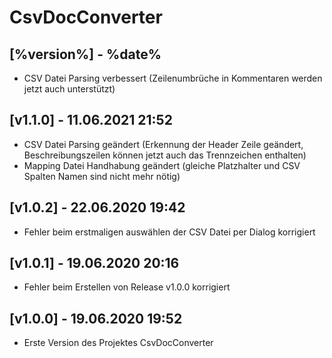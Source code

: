# CsvDocConverter

## [%version%] - %date%

- CSV Datei Parsing verbessert (Zeilenumbrüche in Kommentaren werden jetzt auch unterstützt)

## [v1.1.0] - 11.06.2021 21:52

- CSV Datei Parsing geändert (Erkennung der Header Zeile geändert, Beschreibungszeilen können jetzt auch das Trennzeichen enthalten)
- Mapping Datei Handhabung geändert (gleiche Platzhalter und CSV Spalten Namen sind nicht mehr nötig)

## [v1.0.2] - 22.06.2020 19:42

- Fehler beim erstmaligen auswählen der CSV Datei per Dialog korrigiert

## [v1.0.1] - 19.06.2020 20:16

- Fehler beim Erstellen von Release v1.0.0 korrigiert

## [v1.0.0] - 19.06.2020 19:52

- Erste Version des Projektes CsvDocConverter